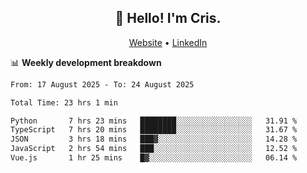 
<h2 align="center">👋 Hello! I'm Cris.</h2>
<p align="center">
  <a href="https://www.criscunas.dev">Website</a> •
  <a href="https://www.linkedin.com/in/cristophercunas/">LinkedIn</a> 
</p>


📊 **Weekly development breakdown**
<!--START_SECTION:waka-->

```txt
From: 17 August 2025 - To: 24 August 2025

Total Time: 23 hrs 1 min

Python       7 hrs 23 mins   ████████░░░░░░░░░░░░░░░░░   31.91 %
TypeScript   7 hrs 20 mins   ████████░░░░░░░░░░░░░░░░░   31.67 %
JSON         3 hrs 18 mins   ███▓░░░░░░░░░░░░░░░░░░░░░   14.28 %
JavaScript   2 hrs 54 mins   ███░░░░░░░░░░░░░░░░░░░░░░   12.52 %
Vue.js       1 hr 25 mins    █▓░░░░░░░░░░░░░░░░░░░░░░░   06.14 %
```

<!--END_SECTION:waka-->
